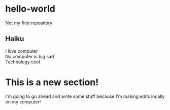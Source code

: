 # hello-world

Not my first repository

## Haiku

I love computer  
No computer is big sad  
Technology cool

# This is a new section!

I'm going to go ahead and write some stuff because I'm making edits locally on my computer!
